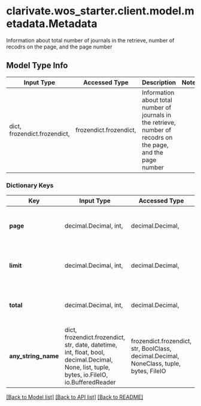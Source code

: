 # clarivate.wos_starter.client.model.metadata.Metadata

Information about total number of journals in the retrieve, number of recodrs on the page, and the page number

## Model Type Info
Input Type | Accessed Type | Description | Notes
------------ | ------------- | ------------- | -------------
dict, frozendict.frozendict,  | frozendict.frozendict,  | Information about total number of journals in the retrieve, number of recodrs on the page, and the page number | 

### Dictionary Keys
Key | Input Type | Accessed Type | Description | Notes
------------ | ------------- | ------------- | ------------- | -------------
**page** | decimal.Decimal, int,  | decimal.Decimal,  | Page number (default is 1) | [optional] value must be a 32 bit integer
**limit** | decimal.Decimal, int,  | decimal.Decimal,  | Number of records on a page (default is 10). | [optional] value must be a 32 bit integer
**total** | decimal.Decimal, int,  | decimal.Decimal,  | Total number of records for the request. | [optional] value must be a 32 bit integer
**any_string_name** | dict, frozendict.frozendict, str, date, datetime, int, float, bool, decimal.Decimal, None, list, tuple, bytes, io.FileIO, io.BufferedReader | frozendict.frozendict, str, BoolClass, decimal.Decimal, NoneClass, tuple, bytes, FileIO | any string name can be used but the value must be the correct type | [optional]

[[Back to Model list]](../../README.md#documentation-for-models) [[Back to API list]](../../README.md#documentation-for-api-endpoints) [[Back to README]](../../README.md)

